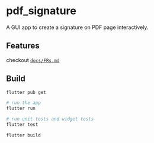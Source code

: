 # pdf_signature

A GUI app to create a signature on PDF page interactively.

## Features

checkout [`docs/FRs.md`](docs/FRs.md)

## Build

```bash
flutter pub get

# run the app
flutter run

# run unit tests and widget tests
flutter test

flutter build
```
